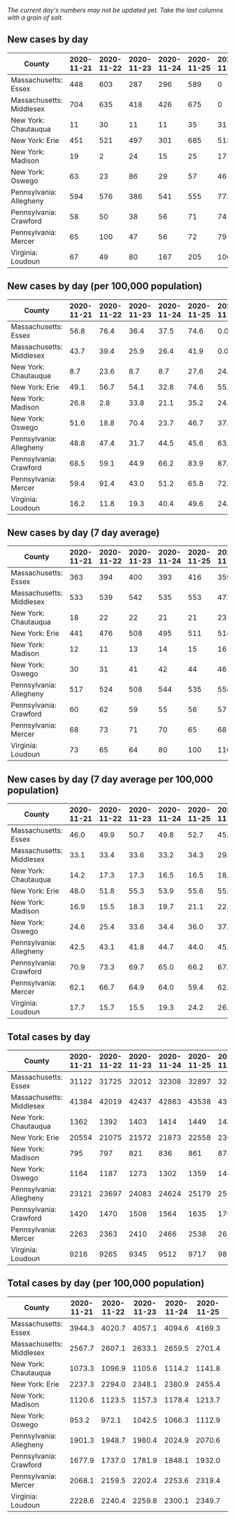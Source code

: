 _The current day's numbers may not be updated yet. Take the last columns with a grain of salt._
## New cases by day

| County | 2020-11-21 | 2020-11-22 | 2020-11-23 | 2020-11-24 | 2020-11-25 | 2020-11-26 | 2020-11-27 |
| --- | --- | --- | --- | --- | --- | --- | --- |
| Massachusetts: Essex | 448 | 603 | 287 | 296 | 589 | 0 |  |
| Massachusetts: Middlesex | 704 | 635 | 418 | 426 | 675 | 0 |  |
| New York: Chautauqua | 11 | 30 | 11 | 11 | 35 | 31 |  |
| New York: Erie | 451 | 521 | 497 | 301 | 685 | 513 |  |
| New York: Madison | 19 | 2 | 24 | 15 | 25 | 17 |  |
| New York: Oswego | 63 | 23 | 86 | 29 | 57 | 46 |  |
| Pennsylvania: Allegheny | 594 | 576 | 386 | 541 | 555 | 773 | 869 |
| Pennsylvania: Crawford | 58 | 50 | 38 | 56 | 71 | 74 | 41 |
| Pennsylvania: Mercer | 65 | 100 | 47 | 56 | 72 | 79 | 63 |
| Virginia: Loudoun | 67 | 49 | 80 | 167 | 205 | 100 | 55 |

## New cases by day (per 100,000 population)

| County | 2020-11-21 | 2020-11-22 | 2020-11-23 | 2020-11-24 | 2020-11-25 | 2020-11-26 | 2020-11-27 |
| --- | --- | --- | --- | --- | --- | --- | --- |
| Massachusetts: Essex | 56.8 | 76.4 | 36.4 | 37.5 | 74.6 | 0.0 |  |
| Massachusetts: Middlesex | 43.7 | 39.4 | 25.9 | 26.4 | 41.9 | 0.0 |  |
| New York: Chautauqua | 8.7 | 23.6 | 8.7 | 8.7 | 27.6 | 24.4 |  |
| New York: Erie | 49.1 | 56.7 | 54.1 | 32.8 | 74.6 | 55.8 |  |
| New York: Madison | 26.8 | 2.8 | 33.8 | 21.1 | 35.2 | 24.0 |  |
| New York: Oswego | 51.6 | 18.8 | 70.4 | 23.7 | 46.7 | 37.7 |  |
| Pennsylvania: Allegheny | 48.8 | 47.4 | 31.7 | 44.5 | 45.6 | 63.6 | 71.5 |
| Pennsylvania: Crawford | 68.5 | 59.1 | 44.9 | 66.2 | 83.9 | 87.4 | 48.4 |
| Pennsylvania: Mercer | 59.4 | 91.4 | 43.0 | 51.2 | 65.8 | 72.2 | 57.6 |
| Virginia: Loudoun | 16.2 | 11.8 | 19.3 | 40.4 | 49.6 | 24.2 | 13.3 |

## New cases by day (7 day average)

| County | 2020-11-21 | 2020-11-22 | 2020-11-23 | 2020-11-24 | 2020-11-25 | 2020-11-26 | 2020-11-27 |
| --- | --- | --- | --- | --- | --- | --- | --- |
| Massachusetts: Essex | 363 | 394 | 400 | 393 | 416 | 359 |  |
| Massachusetts: Middlesex | 533 | 539 | 542 | 535 | 553 | 473 |  |
| New York: Chautauqua | 18 | 22 | 22 | 21 | 21 | 23 |  |
| New York: Erie | 441 | 476 | 508 | 495 | 511 | 514 |  |
| New York: Madison | 12 | 11 | 13 | 14 | 15 | 16 |  |
| New York: Oswego | 30 | 31 | 41 | 42 | 44 | 46 |  |
| Pennsylvania: Allegheny | 517 | 524 | 508 | 544 | 535 | 558 | 613 |
| Pennsylvania: Crawford | 60 | 62 | 59 | 55 | 56 | 57 | 55 |
| Pennsylvania: Mercer | 68 | 73 | 71 | 70 | 65 | 68 | 69 |
| Virginia: Loudoun | 73 | 65 | 64 | 80 | 100 | 110 | 103 |

## New cases by day (7 day average per 100,000 population)

| County | 2020-11-21 | 2020-11-22 | 2020-11-23 | 2020-11-24 | 2020-11-25 | 2020-11-26 | 2020-11-27 |
| --- | --- | --- | --- | --- | --- | --- | --- |
| Massachusetts: Essex | 46.0 | 49.9 | 50.7 | 49.8 | 52.7 | 45.5 |  |
| Massachusetts: Middlesex | 33.1 | 33.4 | 33.6 | 33.2 | 34.3 | 29.3 |  |
| New York: Chautauqua | 14.2 | 17.3 | 17.3 | 16.5 | 16.5 | 18.1 |  |
| New York: Erie | 48.0 | 51.8 | 55.3 | 53.9 | 55.6 | 55.9 |  |
| New York: Madison | 16.9 | 15.5 | 18.3 | 19.7 | 21.1 | 22.6 |  |
| New York: Oswego | 24.6 | 25.4 | 33.6 | 34.4 | 36.0 | 37.7 |  |
| Pennsylvania: Allegheny | 42.5 | 43.1 | 41.8 | 44.7 | 44.0 | 45.9 | 50.4 |
| Pennsylvania: Crawford | 70.9 | 73.3 | 69.7 | 65.0 | 66.2 | 67.4 | 65.0 |
| Pennsylvania: Mercer | 62.1 | 66.7 | 64.9 | 64.0 | 59.4 | 62.1 | 63.1 |
| Virginia: Loudoun | 17.7 | 15.7 | 15.5 | 19.3 | 24.2 | 26.6 | 24.9 |

## Total cases by day

| County | 2020-11-21 | 2020-11-22 | 2020-11-23 | 2020-11-24 | 2020-11-25 | 2020-11-26 | 2020-11-27 |
| --- | --- | --- | --- | --- | --- | --- | --- |
| Massachusetts: Essex | 31122 | 31725 | 32012 | 32308 | 32897 | 32897 |  |
| Massachusetts: Middlesex | 41384 | 42019 | 42437 | 42863 | 43538 | 43538 |  |
| New York: Chautauqua | 1362 | 1392 | 1403 | 1414 | 1449 | 1480 |  |
| New York: Erie | 20554 | 21075 | 21572 | 21873 | 22558 | 23071 |  |
| New York: Madison | 795 | 797 | 821 | 836 | 861 | 878 |  |
| New York: Oswego | 1164 | 1187 | 1273 | 1302 | 1359 | 1405 |  |
| Pennsylvania: Allegheny | 23121 | 23697 | 24083 | 24624 | 25179 | 25952 | 26821 |
| Pennsylvania: Crawford | 1420 | 1470 | 1508 | 1564 | 1635 | 1709 | 1750 |
| Pennsylvania: Mercer | 2263 | 2363 | 2410 | 2466 | 2538 | 2617 | 2680 |
| Virginia: Loudoun | 9216 | 9265 | 9345 | 9512 | 9717 | 9817 | 9872 |

## Total cases by day (per 100,000 population)

| County | 2020-11-21 | 2020-11-22 | 2020-11-23 | 2020-11-24 | 2020-11-25 | 2020-11-26 | 2020-11-27 |
| --- | --- | --- | --- | --- | --- | --- | --- |
| Massachusetts: Essex | 3944.3 | 4020.7 | 4057.1 | 4094.6 | 4169.3 | 4169.3 |  |
| Massachusetts: Middlesex | 2567.7 | 2607.1 | 2633.1 | 2659.5 | 2701.4 | 2701.4 |  |
| New York: Chautauqua | 1073.3 | 1096.9 | 1105.6 | 1114.2 | 1141.8 | 1166.2 |  |
| New York: Erie | 2237.3 | 2294.0 | 2348.1 | 2380.9 | 2455.4 | 2511.3 |  |
| New York: Madison | 1120.6 | 1123.5 | 1157.3 | 1178.4 | 1213.7 | 1237.6 |  |
| New York: Oswego | 953.2 | 972.1 | 1042.5 | 1066.3 | 1112.9 | 1150.6 |  |
| Pennsylvania: Allegheny | 1901.3 | 1948.7 | 1980.4 | 2024.9 | 2070.6 | 2134.1 | 2205.6 |
| Pennsylvania: Crawford | 1677.9 | 1737.0 | 1781.9 | 1848.1 | 1932.0 | 2019.4 | 2067.8 |
| Pennsylvania: Mercer | 2068.1 | 2159.5 | 2202.4 | 2253.6 | 2319.4 | 2391.6 | 2449.2 |
| Virginia: Loudoun | 2228.6 | 2240.4 | 2259.8 | 2300.1 | 2349.7 | 2373.9 | 2387.2 |
